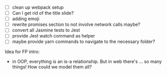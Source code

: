 - [ ] clean up webpack setup
- [ ] Can I get rid of the title slide?
- [ ] adding emoji
- [ ] rewrite promises section to not involve network calls maybe?
- [ ] convert all Jasmine tests to Jest
- [ ] provide Jest watch command as helper
- [ ] maybe provide yarn commands to navigate to the necessary folder?

Idea for FP intro:

- in OOP, everything is an is-a relationship. But in web there's ... so many things! How could we model them all?
